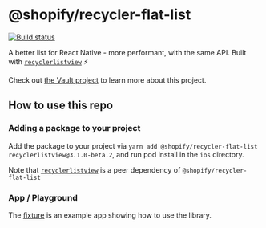 # @shopify/recycler-flat-list

[![Build status](https://badge.buildkite.com/33f17b0b03601f35f90c0a9534410876f8920559821bf4dafe.svg)](https://buildkite.com/shopify/recycler-flat-list)

A better list for React Native - more performant, with the same API. Built with [`recyclerlistview`](https://github.com/Flipkart/recyclerlistview) ⚡️

Check out [the Vault project](https://vault.shopify.io/projects/22845) to learn more about this project.

## How to use this repo

### Adding a package to your project

Add the package to your project via `yarn add @shopify/recycler-flat-list recyclerlistview@3.1.0-beta.2`, and run pod install in the `ios` directory.

Note that [`recyclerlistview`](https://github.com/Flipkart/recyclerlistview) is a peer dependency of `@shopify/recycler-flat-list`

### App / Playground

The [fixture](https://github.com/Shopify/recycler-flat-list/tree/main/fixture) is an example app showing how to use the library.

<!-- TODO: Add the snapshots -->
